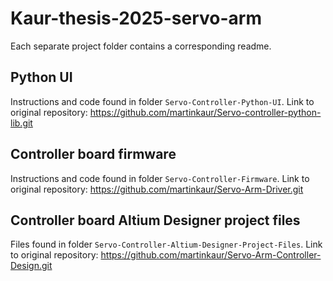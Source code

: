 # Kaur-thesis-2025-servo-arm
Each separate project folder contains a corresponding readme.
<br>
## Python UI
Instructions and code found in folder ```Servo-Controller-Python-UI```.
Link to original repository: https://github.com/martinkaur/Servo-controller-python-lib.git
<br>
## Controller board firmware
Instructions and code found in folder ```Servo-Controller-Firmware```.
Link to original repository: https://github.com/martinkaur/Servo-Arm-Driver.git
<br>
## Controller board Altium Designer project files
Files found in folder ```Servo-Controller-Altium-Designer-Project-Files```.
Link to original repository: https://github.com/martinkaur/Servo-Arm-Controller-Design.git
